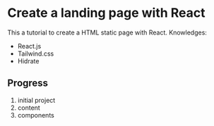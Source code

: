 # Create a landing page with React

This a tutorial to create a HTML static page with React. Knowledges:

- React.js
- Tailwind.css
- Hidrate

## Progress

1. initial project
2. content
3. components
